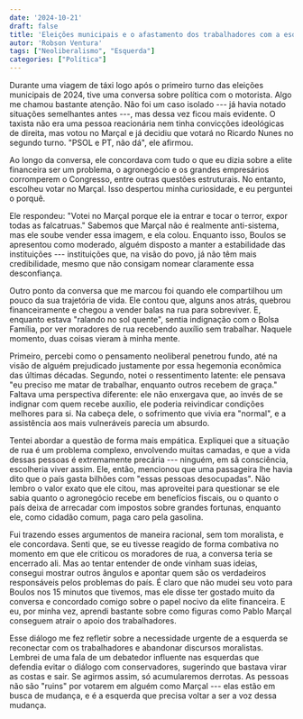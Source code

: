 ```yaml
---
date: '2024-10-21'
draft: false
title: 'Eleições municipais e o afastamento dos trabalhadores com a esquerda'
autor: 'Robson Ventura'
tags: ["Neoliberalismo", "Esquerda"]
categories: ["Política"]
---
```


Durante uma viagem de táxi logo após o primeiro turno das eleições
municipais de 2024, tive uma conversa sobre política com o motorista.
Algo me chamou bastante atenção. Não foi um caso isolado --- já havia
notado situações semelhantes antes ---, mas dessa vez ficou mais
evidente. O taxista não era uma pessoa reacionária nem tinha convicções
ideológicas de direita, mas votou no Marçal e já decidiu que votará no
Ricardo Nunes no segundo turno. "PSOL e PT, não dá", ele afirmou.

Ao longo da conversa, ele concordava com tudo o que eu dizia sobre a
elite financeira ser um problema, o agronegócio e os grandes empresários
corromperem o Congresso, entre outras questões estruturais. No entanto,
escolheu votar no Marçal. Isso despertou minha curiosidade, e eu
perguntei o porquê.

Ele respondeu: \"Votei no Marçal porque ele ia entrar e tocar o terror,
expor todas as falcatruas.\" Sabemos que Marçal não é realmente
anti-sistema, mas ele soube vender essa imagem, e ela colou. Enquanto
isso, Boulos se apresentou como moderado, alguém disposto a manter a
estabilidade das instituições --- instituições que, na visão do povo, já
não têm mais credibilidade, mesmo que não consigam nomear claramente
essa desconfiança.

Outro ponto da conversa que me marcou foi quando ele compartilhou um
pouco da sua trajetória de vida. Ele contou que, alguns anos atrás,
quebrou financeiramente e chegou a vender balas na rua para sobreviver.
E, enquanto estava "ralando no sol quente", sentia indignação com o
Bolsa Família, por ver moradores de rua recebendo auxílio sem trabalhar.
Naquele momento, duas coisas vieram à minha mente.

Primeiro, percebi como o pensamento neoliberal penetrou fundo, até na
visão de alguém prejudicado justamente por essa hegemonia econômica das
últimas décadas. Segundo, notei o ressentimento latente: ele pensava "eu
preciso me matar de trabalhar, enquanto outros recebem de graça."
Faltava uma perspectiva diferente: ele não enxergava que, ao invés de se
indignar com quem recebe auxílio, ele poderia reivindicar condições
melhores para si. Na cabeça dele, o sofrimento que vivia era \"normal\",
e a assistência aos mais vulneráveis parecia um absurdo.

Tentei abordar a questão de forma mais empática. Expliquei que a
situação de rua é um problema complexo, envolvendo muitas camadas, e que
a vida dessas pessoas é extremamente precária --- ninguém, em sã
consciência, escolheria viver assim. Ele, então, mencionou que uma
passageira lhe havia dito que o país gasta bilhões com "essas pessoas
desocupadas". Não lembro o valor exato que ele citou, mas aproveitei
para questionar se ele sabia quanto o agronegócio recebe em benefícios
fiscais, ou o quanto o país deixa de arrecadar com impostos sobre
grandes fortunas, enquanto ele, como cidadão comum, paga caro pela
gasolina.

Fui trazendo esses argumentos de maneira racional, sem tom moralista, e
ele concordava. Senti que, se eu tivesse reagido de forma combativa no
momento em que ele criticou os moradores de rua, a conversa teria se
encerrado ali. Mas ao tentar entender de onde vinham suas ideias,
consegui mostrar outros ângulos e apontar quem são os verdadeiros
responsáveis pelos problemas do país. É claro que não mudei seu voto
para Boulos nos 15 minutos que tivemos, mas ele disse ter gostado muito
da conversa e concordado comigo sobre o papel nocivo da elite
financeira. E eu, por minha vez, aprendi bastante sobre como figuras
como Pablo Marçal conseguem atrair o apoio dos trabalhadores.

Esse diálogo me fez refletir sobre a necessidade urgente de a esquerda
se reconectar com os trabalhadores e abandonar discursos moralistas.
Lembrei de uma fala de um debatedor influente nas esquerdas que defendia
evitar o diálogo com conservadores, sugerindo que bastava virar as
costas e sair. Se agirmos assim, só acumularemos derrotas. As pessoas
não são \"ruins\" por votarem em alguém como Marçal --- elas estão em
busca de mudança, e é a esquerda que precisa voltar a ser a voz dessa
mudança.



